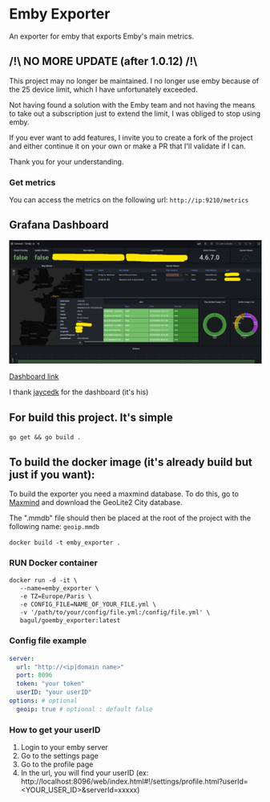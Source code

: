 # Emby Exporter

An exporter for emby that exports Emby's main metrics.

## /!\ NO MORE UPDATE (after 1.0.12) /!\

This project may no longer be maintained. I no longer use emby because of the 25 device limit, which I have unfortunately exceeded. 

Not having found a solution with the Emby team and not having the means to take out a subscription just to extend the limit, I was obliged to stop using emby.

If you ever want to add features, I invite you to create a fork of the project and either continue it on your own or make a PR that I'll validate if I can.

Thank you for your understanding.

### Get metrics

You can access the metrics on the following url:
`http://ip:9210/metrics`

## Grafana Dashboard

![Dashboard example](https://github.com/TOomaAh/emby_exporter_go/blob/main/example/dashboard_grafana.png)

[Dashboard link](https://github.com/TOomaAh/emby_exporter_go/blob/main/example/Emby.Dashboard-1703419734858.json)

I thank [jaycedk](https://github.com/jaycedk) for the dashboard (it's his)


## For build this project. It's simple
`go get &&
go build .`


## To build the docker image (it's already build but just if you want):

To build the exporter you need a maxmind database. To do this, go to [Maxmind](https://www.maxmind.com/en/home) and download the GeoLite2 City database.

The ".mmdb" file should then be placed at the root of the project with the following name: `geoip.mmdb`


`docker build -t emby_exporter .`

### RUN Docker container

```
docker run -d -it \
   --name=emby_exporter \
   -e TZ=Europe/Paris \
   -e CONFIG_FILE=NAME_OF_YOUR_FILE.yml \
   -v '/path/to/your/config/file.yml:/config/file.yml' \
   bagul/goemby_exporter:latest
```

### Config file example
```yaml
server:
  url: "http://<ip|domain name>"
  port: 8096
  token: "your token"
  userID: "your userID"
options: # optional
  geoip: true # optional : default false
```

### How to get your userID

1. Login to your emby server
2. Go to the settings page
3. Go to the profile page
4. In the url, you will find your userID
    (ex: http://localhost:8096/web/index.html#!/settings/profile.html?userId=<YOUR_USER_ID>&serverId=xxxxx)


